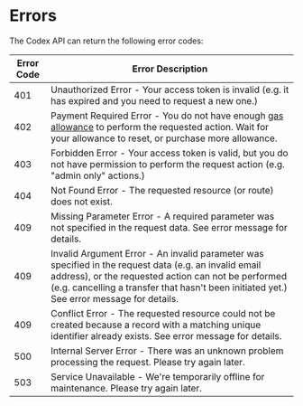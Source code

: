 # Errors

<!--
Slate allows you to optionally separate out your docs into many files... just
save them to the includes folder and add them to the top of your index.md
frontmatter. Files are included in the order listed.
-->

The Codex API can return the following error codes:

Error Code | Error Description
---------- | -----------------
401        | Unauthorized Error - Your access token is invalid (e.g. it has expired and you need to request a new one.)
402        | Payment Required Error - You do not have enough [gas allowance](#gas-allowance) to perform the requested action. Wait for your allowance to reset, or purchase more allowance.
403        | Forbidden Error - Your access token is valid, but you do not have permission to perform the request action (e.g. "admin only" actions.)
404        | Not Found Error - The requested resource (or route) does not exist.
409        | Missing Parameter Error - A required parameter was not specified in the request data. See error message for details.
409        | Invalid Argument Error - An invalid parameter was specified in the request data (e.g. an invalid email address), or the requested action can not be performed (e.g. cancelling a transfer that hasn't been initiated yet.) See error message for details.
409        | Conflict Error - The requested resource could not be created because a record with a matching unique identifier already exists. See error message for details.
500        | Internal Server Error - There was an unknown problem processing the request. Please try again later.
503        | Service Unavailable - We're temporarily offline for maintenance. Please try again later.

